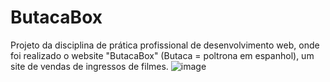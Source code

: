 # ButacaBox
Projeto da disciplina de prática profissional de desenvolvimento web, onde foi realizado o website "ButacaBox" (Butaca = poltrona em espanhol), um site de vendas de ingressos de filmes.
![image](https://github.com/zulark/butacabox/assets/82181914/e8269655-91cf-4add-8dea-d85c38d82656)
